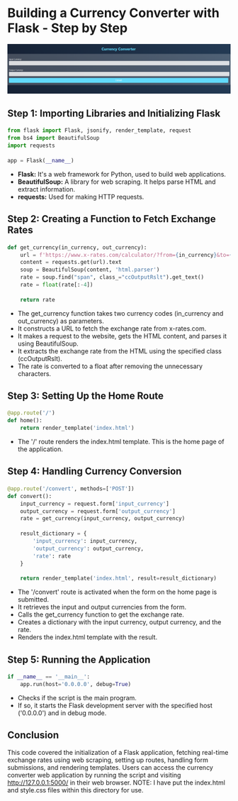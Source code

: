 # Building a Currency Converter with Flask - Step by Step

![](https://github.com/yusufmunircloud/AWS-Projects/blob/main/img/general/Screenshot%202024-02-05%20185335.png?raw=true)

## Step 1: Importing Libraries and Initializing Flask
```python
from flask import Flask, jsonify, render_template, request
from bs4 import BeautifulSoup
import requests

app = Flask(__name__)
```

- **Flask:** It's a web framework for Python, used to build web applications.
- **BeautifulSoup:** A library for web scraping. It helps parse HTML and extract information.
- **requests:** Used for making HTTP requests.

## Step 2: Creating a Function to Fetch Exchange Rates

```python
def get_currency(in_currency, out_currency):
    url = f'https://www.x-rates.com/calculator/?from={in_currency}&to={out_currency}&amount=1'
    content = requests.get(url).text
    soup = BeautifulSoup(content, 'html.parser')
    rate = soup.find("span", class_="ccOutputRslt").get_text()
    rate = float(rate[:-4])

    return rate
```

- The get_currency function takes two currency codes (in_currency and out_currency) as parameters.
- It constructs a URL to fetch the exchange rate from x-rates.com.
- It makes a request to the website, gets the HTML content, and parses it using BeautifulSoup.
- It extracts the exchange rate from the HTML using the specified class (ccOutputRslt).
- The rate is converted to a float after removing the unnecessary characters.

## Step 3: Setting Up the Home Route

```python
@app.route('/')
def home():
    return render_template('index.html')
```

- The '/' route renders the index.html template. This is the home page of the application.

## Step 4: Handling Currency Conversion

```python
@app.route('/convert', methods=['POST'])
def convert():
    input_currency = request.form['input_currency']
    output_currency = request.form['output_currency']
    rate = get_currency(input_currency, output_currency)

    result_dictionary = {
        'input_currency': input_currency,
        'output_currency': output_currency,
        'rate': rate
    }

    return render_template('index.html', result=result_dictionary)
```

- The '/convert' route is activated when the form on the home page is submitted.
- It retrieves the input and output currencies from the form.
- Calls the get_currency function to get the exchange rate.
- Creates a dictionary with the input currency, output currency, and the rate.
- Renders the index.html template with the result.

## Step 5: Running the Application

```python
if __name__ == '__main__':
    app.run(host='0.0.0.0', debug=True)
```

- Checks if the script is the main program.
- If so, it starts the Flask development server with the specified host ('0.0.0.0') and in debug mode.

## Conclusion

This code covered the initialization of a Flask application, fetching real-time exchange rates using web scraping, setting up routes, handling form submissions, and rendering templates. Users can access the currency converter web application by running the script and visiting http://127.0.0.1:5000/ in their web browser. NOTE: I have put the index.html and style.css files within this directory for use.


